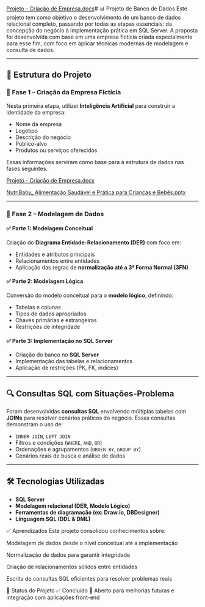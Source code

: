 [Projeto - Criação de Empresa.docx](https://github.com/user-attachments/files/21608506/Projeto.-.Criacao.de.Empresa.docx)# 📊 Projeto de Banco de Dados
Este projeto tem como objetivo o desenvolvimento de um banco de dados relacional completo, passando por todas as etapas essenciais: da concepção do negócio à implementação prática em SQL Server. A proposta foi desenvolvida com base em uma empresa fictícia criada especialmente para esse fim, com foco em aplicar técnicas modernas de modelagem e consulta de dados.

---

## 🧱 Estrutura do Projeto

### 🔹 Fase 1 – Criação da Empresa Fictícia

Nesta primeira etapa, utilizei **Inteligência Artificial** para construir a identidade da empresa:

- Nome da empresa
- Logotipo
- Descrição do negócio
- Público-alvo
- Produtos ou serviços oferecidos

Essas informações serviram como base para a estrutura de dados nas fases seguintes.

[Projeto - Criação de Empresa.docx](https://github.com/user-attachments/files/21608508/Projeto.-.Criacao.de.Empresa.docx)

[NutriBaby_ Alimentação Saudável e Prática para Crianças e Bebês.pptx](https://github.com/user-attachments/files/21608519/NutriBaby_.Alimentacao.Saudavel.e.Pratica.para.Criancas.e.Bebes.pptx)

---

### 🔹 Fase 2 – Modelagem de Dados

#### ✅ Parte 1: Modelagem Conceitual

Criação do **Diagrama Entidade-Relacionamento (DER)** com foco em:

- Entidades e atributos principais
- Relacionamentos entre entidades
- Aplicação das regras de **normalização até a 3ª Forma Normal (3FN)**




#### ✅ Parte 2: Modelagem Lógica

Conversão do modelo conceitual para o **modelo lógico**, definindo:

- Tabelas e colunas
- Tipos de dados apropriados
- Chaves primárias e estrangeiras
- Restrições de integridade

#### ✅ Parte 3: Implementação no SQL Server

- Criação do banco no **SQL Server**
- Implementação das tabelas e relacionamentos
- Aplicação de restrições (PK, FK, índices)

---

## 🔍 Consultas SQL com Situações-Problema

Foram desenvolvidas **consultas SQL** envolvendo múltiplas tabelas com **JOINs** para resolver cenários práticos do negócio. Essas consultas demonstram o uso de:

- `INNER JOIN`, `LEFT JOIN`
- Filtros e condições (`WHERE`, `AND`, `OR`)
- Ordenações e agrupamentos (`ORDER BY`, `GROUP BY`)
- Cenários reais de busca e análise de dados

---

## 🛠️ Tecnologias Utilizadas

- **SQL Server**
- **Modelagem relacional (DER, Modelo Lógico)**
- **Ferramentas de diagramação (ex: Draw.io, DBDesigner)**
- **Linguagem SQL (DDL & DML)**


✅ Aprendizados
Este projeto consolidou conhecimentos sobre:

Modelagem de dados desde o nível conceitual até a implementação

Normalização de dados para garantir integridade

Criação de relacionamentos sólidos entre entidades

Escrita de consultas SQL eficientes para resolver problemas reais

📌 Status do Projeto
✅ Concluído
📌 Aberto para melhorias futuras e integração com aplicações front-end

